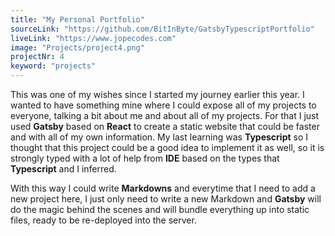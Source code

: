 ```yaml
---
title: "My Personal Portfolio"
sourceLink: "https://github.com/BitInByte/GatsbyTypescriptPortfolio"
liveLink: "https://www.jopecodes.com"
image: "Projects/project4.png"
projectNr: 4
keyword: "projects"
---
```


This was one of my wishes since I started my journey earlier this year. I wanted to have something mine where I could expose all of my projects to everyone, talking a bit about me and about all of my projects. For that I just used **Gatsby** based on **React** to create a static website that could be faster and with all of my own information. My last learning was **Typescript** so I thought that this project could be a good idea to implement it as well, so it is strongly typed with a lot of help from **IDE** based on the types that **Typescript** and I inferred.

With this way I could write **Markdowns** and everytime that I need to add a new project here, I just only need to write a new Markdown and **Gatsby** will do the magic behind the scenes and will bundle everything up into static files, ready to be re-deployed into the server.
